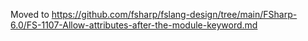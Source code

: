 Moved to https://github.com/fsharp/fslang-design/tree/main/FSharp-6.0/FS-1107-Allow-attributes-after-the-module-keyword.md